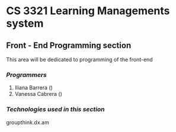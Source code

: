 # CS 3321 Learning Managements system
## Front - End Programming section

This area will be dedicated to programming of the front-end

### *Programmers*

1. Iliana Barrera ()
2. Vanessa Cabrera ()

### *Technologies used in this section*
groupthink.dx.am
